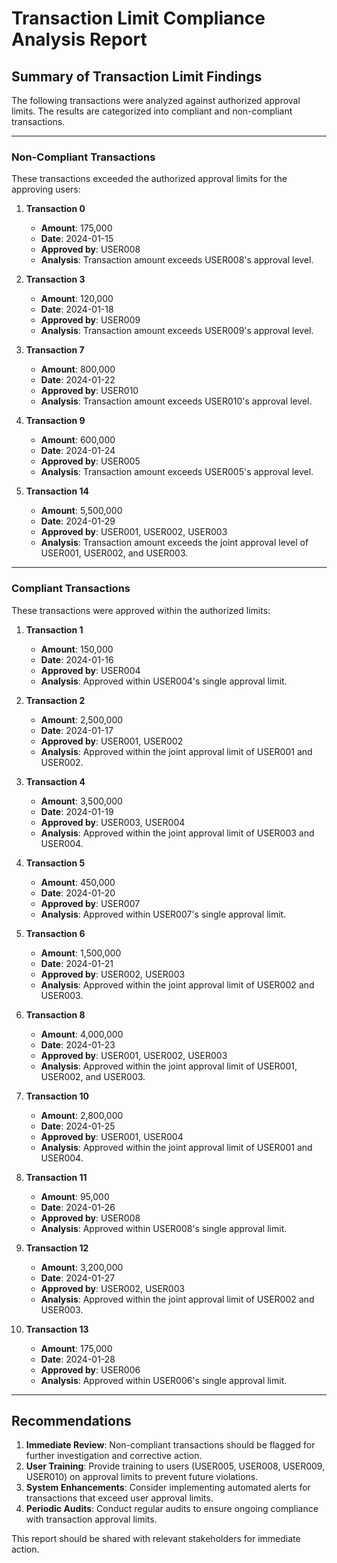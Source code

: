 # Transaction Limit Compliance Analysis Report

## Summary of Transaction Limit Findings

The following transactions were analyzed against authorized approval limits. The results are categorized into compliant and non-compliant transactions.

---

### **Non-Compliant Transactions**
These transactions exceeded the authorized approval limits for the approving users:

1. **Transaction 0**  
   - **Amount**: 175,000  
   - **Date**: 2024-01-15  
   - **Approved by**: USER008  
   - **Analysis**: Transaction amount exceeds USER008's approval level.

2. **Transaction 3**  
   - **Amount**: 120,000  
   - **Date**: 2024-01-18  
   - **Approved by**: USER009  
   - **Analysis**: Transaction amount exceeds USER009's approval level.

3. **Transaction 7**  
   - **Amount**: 800,000  
   - **Date**: 2024-01-22  
   - **Approved by**: USER010  
   - **Analysis**: Transaction amount exceeds USER010's approval level.

4. **Transaction 9**  
   - **Amount**: 600,000  
   - **Date**: 2024-01-24  
   - **Approved by**: USER005  
   - **Analysis**: Transaction amount exceeds USER005's approval level.

5. **Transaction 14**  
   - **Amount**: 5,500,000  
   - **Date**: 2024-01-29  
   - **Approved by**: USER001, USER002, USER003  
   - **Analysis**: Transaction amount exceeds the joint approval level of USER001, USER002, and USER003.

---

### **Compliant Transactions**
These transactions were approved within the authorized limits:

1. **Transaction 1**  
   - **Amount**: 150,000  
   - **Date**: 2024-01-16  
   - **Approved by**: USER004  
   - **Analysis**: Approved within USER004's single approval limit.

2. **Transaction 2**  
   - **Amount**: 2,500,000  
   - **Date**: 2024-01-17  
   - **Approved by**: USER001, USER002  
   - **Analysis**: Approved within the joint approval limit of USER001 and USER002.

3. **Transaction 4**  
   - **Amount**: 3,500,000  
   - **Date**: 2024-01-19  
   - **Approved by**: USER003, USER004  
   - **Analysis**: Approved within the joint approval limit of USER003 and USER004.

4. **Transaction 5**  
   - **Amount**: 450,000  
   - **Date**: 2024-01-20  
   - **Approved by**: USER007  
   - **Analysis**: Approved within USER007's single approval limit.

5. **Transaction 6**  
   - **Amount**: 1,500,000  
   - **Date**: 2024-01-21  
   - **Approved by**: USER002, USER003  
   - **Analysis**: Approved within the joint approval limit of USER002 and USER003.

6. **Transaction 8**  
   - **Amount**: 4,000,000  
   - **Date**: 2024-01-23  
   - **Approved by**: USER001, USER002, USER003  
   - **Analysis**: Approved within the joint approval limit of USER001, USER002, and USER003.

7. **Transaction 10**  
   - **Amount**: 2,800,000  
   - **Date**: 2024-01-25  
   - **Approved by**: USER001, USER004  
   - **Analysis**: Approved within the joint approval limit of USER001 and USER004.

8. **Transaction 11**  
   - **Amount**: 95,000  
   - **Date**: 2024-01-26  
   - **Approved by**: USER008  
   - **Analysis**: Approved within USER008's single approval limit.

9. **Transaction 12**  
   - **Amount**: 3,200,000  
   - **Date**: 2024-01-27  
   - **Approved by**: USER002, USER003  
   - **Analysis**: Approved within the joint approval limit of USER002 and USER003.

10. **Transaction 13**  
    - **Amount**: 175,000  
    - **Date**: 2024-01-28  
    - **Approved by**: USER006  
    - **Analysis**: Approved within USER006's single approval limit.

---

## Recommendations
1. **Immediate Review**: Non-compliant transactions should be flagged for further investigation and corrective action.
2. **User Training**: Provide training to users (USER005, USER008, USER009, USER010) on approval limits to prevent future violations.
3. **System Enhancements**: Consider implementing automated alerts for transactions that exceed user approval limits.
4. **Periodic Audits**: Conduct regular audits to ensure ongoing compliance with transaction approval limits.

This report should be shared with relevant stakeholders for immediate action.
```